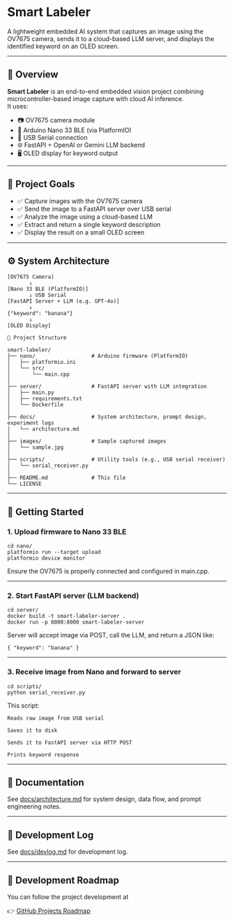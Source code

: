 # Smart Labeler

A lightweight embedded AI system that captures an image using the OV7675 camera, sends it to a cloud-based LLM server, and displays the identified keyword on an OLED screen.

---

## 🧠 Overview

**Smart Labeler** is an end-to-end embedded vision project combining microcontroller-based image capture with cloud AI inference.  
It uses:

- 📷 OV7675 camera module
- 🧠 Arduino Nano 33 BLE (via PlatformIO)
- 🔌 USB Serial connection
- 🌐 FastAPI + OpenAI or Gemini LLM backend
- 🖥 OLED display for keyword output

---

## 🎯 Project Goals

- ✅ Capture images with the OV7675 camera
- ✅ Send the image to a FastAPI server over USB serial
- ✅ Analyze the image using a cloud-based LLM
- ✅ Extract and return a single keyword description
- ✅ Display the result on a small OLED screen

---

## ⚙️ System Architecture

```plaintext
[OV7675 Camera]
       ↓
[Nano 33 BLE (PlatformIO)]
       ↓ USB Serial
[FastAPI Server + LLM (e.g. GPT-4o)]
       ↓
{"keyword": "banana"}
       ↓
[OLED Display]

🧪 Project Structure

smart-labeler/
├── nano/                  # Arduino firmware (PlatformIO)
│   ├── platformio.ini
│   └── src/
│       └── main.cpp
│
├── server/                # FastAPI server with LLM integration
│   ├── main.py
│   ├── requirements.txt
│   └── Dockerfile
│
├── docs/                  # System architecture, prompt design, experiment logs
│   └── architecture.md
│
├── images/                # Sample captured images
│   └── sample.jpg
│
├── scripts/               # Utility tools (e.g., USB serial receiver)
│   └── serial_receiver.py
│
├── README.md              # This file
└── LICENSE
```
----
## 🚀 Getting Started


### 1. Upload firmware to Nano 33 BLE

    cd nano/
    platformio run --target upload
    platformio device monitor

Ensure the OV7675 is properly connected and configured in main.cpp.

----
### 2. Start FastAPI server (LLM backend)

    cd server/
    docker build -t smart-labeler-server .
    docker run -p 8000:8000 smart-labeler-server

Server will accept image via POST, call the LLM, and return a JSON like:

    { "keyword": "banana" }
----
### 3. Receive image from Nano and forward to server

    cd scripts/
    python serial_receiver.py

This script:

    Reads raw image from USB serial

    Saves it to disk

    Sends it to FastAPI server via HTTP POST

    Prints keyword response

----
## 📄 Documentation

See [docs/architecture.md](docs/architecture.md) for system design, data flow, and prompt engineering notes.


----
## 📄 Development Log

See [docs/devlog.md](docs/devlog.md) for development log.

----
## 📅 Development Roadmap 

You can follow the project development at

👉 [GitHub Projects Roadmap](https://github.com/users/seung-gu/projects/5)
